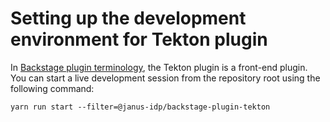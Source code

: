 # Setting up the development environment for Tekton plugin

In [Backstage plugin terminology](https://backstage.io/docs/local-dev/cli-build-system#package-roles), the Tekton plugin is a front-end plugin. You can start a live development session from the repository root using the following command:

```console
yarn run start --filter=@janus-idp/backstage-plugin-tekton
```
